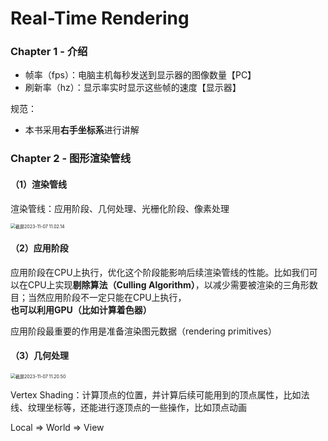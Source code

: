 # Real-Time Rendering

### Chapter 1 - 介绍

- 帧率（fps）：电脑主机每秒发送到显示器的图像数量【PC】
- 刷新率（hz）：显示率实时显示这些帧的速度【显示器】

规范：

- 本书采用**右手坐标系**进行讲解

### Chapter 2 - 图形渲染管线

#### （1）渲染管线

渲染管线：应用阶段、几何处理、光栅化阶段、像素处理

<img src="https://cdn.jsdelivr.net/gh/shuaigougou5545/blog-image/img/202311071102093.png" alt="截屏2023-11-07 11.02.14" style="zoom:50%;" />

#### （2）应用阶段

应用阶段在CPU上执行，优化这个阶段能影响后续渲染管线的性能。比如我们可以在CPU上实现**剔除算法（Culling Algorithm）**，以减少需要被渲染的三角形数目；当然应用阶段不一定只能在CPU上执行，**也可以利用GPU（比如计算着色器）**

应用阶段最重要的作用是准备渲染图元数据（rendering primitives）

#### （3）几何处理

<img src="https://cdn.jsdelivr.net/gh/shuaigougou5545/blog-image/img/202311071120047.png" alt="截屏2023-11-07 11.20.50" style="zoom:50%;" />

Vertex Shading：计算顶点的位置，并计算后续可能用到的顶点属性，比如法线、纹理坐标等，还能进行逐顶点的一些操作，比如顶点动画

Local => World => View

